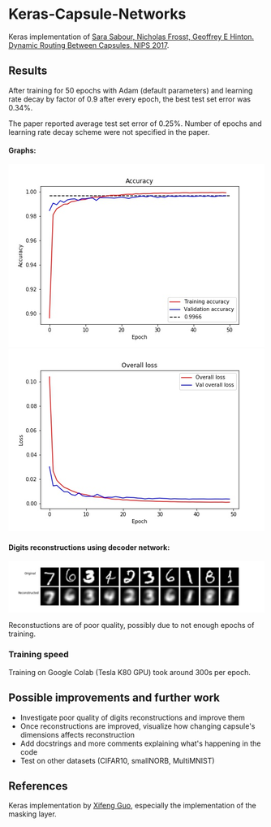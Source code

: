 # Keras-Capsule-Networks

Keras implementation of [Sara Sabour, Nicholas Frosst, Geoffrey E Hinton. Dynamic Routing Between Capsules. NIPS 2017](https://arxiv.org/abs/1710.09829).

## Results

After training for 50 epochs with Adam (default parameters) and learning rate decay by factor of 0.9 after every epoch, the best test set error was 0.34%. 

The paper reported average test set error of 0.25%. Number of epochs and learning rate decay scheme were not specified in the paper.

#### Graphs:

![](images/accuracy.jpg)
![](images/overall_loss.jpg)

#### Digits reconstructions using decoder network:

![](images/reconstructions.jpg)

Reconstuctions are of poor quality, possibly due to not enough epochs of training.

### Training speed

Training on Google Colab (Tesla K80 GPU) took around 300s per epoch.

## Possible improvements and further work

* Investigate poor quality of digits reconstructions and improve them
* Once reconstructions are improved, visualize how changing capsule's dimensions affects reconstruction
* Add docstrings and more comments explaining what's happening in the code
* Test on other datasets (CIFAR10, smallNORB, MultiMNIST)

## References

Keras implementation by [Xifeng Guo](https://github.com/XifengGuo/CapsNet-Keras), especially the implementation of the masking layer.



